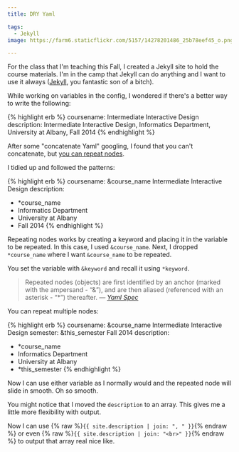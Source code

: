 ```yaml
---
title: DRY Yaml

tags:
  - Jekyll
image: https://farm6.staticflickr.com/5157/14278201486_25b78eef45_o.png

---
```


For the class that I'm teaching this Fall, I created a Jekyll site to hold the course materials. I'm in the camp that Jekyll can do anything and I want to use it always ([Jekyll](http://jekyllrb.com/), you fantastic son of a bitch).

While working on variables in the config, I wondered if there's a better way to write the following:

{% highlight erb %}
coursename: Intermediate Interactive Design
description: Intermediate Interactive Design, Informatics Department, University at Albany, Fall 2014
{% endhighlight %}

After some "concatenate Yaml" googling, I found that you can't concatenate, but [you can repeat nodes](http://stackoverflow.com/a/5954748).

I tidied up and followed the patterns:

{% highlight erb %}
coursename: &course_name Intermediate Interactive Design
description:

- \*course_name
- Informatics Department
- University at Albany
- Fall 2014
  {% endhighlight %}

Repeating nodes works by creating a keyword and placing it in the variable to be repeated. In this case, I used `&course_name`. Next, I dropped `*course_name` where I want `&course_name` to be repeated.

You set the variable with `&keyword` and recall it using `*keyword`.

> Repeated nodes (objects) are first identified by an anchor (marked with the ampersand - “&”), and are then aliased (referenced with an asterisk - “\*”) thereafter.
> <cite>&mdash; <a href="http://yaml.org/spec/1.2/spec.html#id2760395">Yaml Spec</a></cite>

You can repeat multiple nodes:

{% highlight erb %}
coursename: &course_name Intermediate Interactive Design
semester: &this_semester Fall 2014
description:

- \*course_name
- Informatics Department
- University at Albany
- \*this_semester
  {% endhighlight %}

Now I can use either variable as I normally would and the repeated node will slide in smooth. Oh so smooth.

You might notice that I moved the `description` to an array. This gives me a little more flexibility with output.

Now I can use {% raw %}`{{ site.description | join: ", " }}`{% endraw %} or even {% raw %}`{{ site.description | join: "<br>" }}`{% endraw %} to output that array real nice like.
